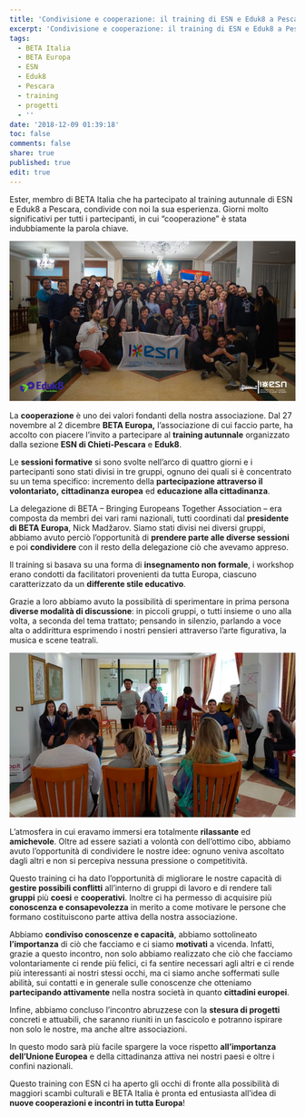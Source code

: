 ```yaml
---
title: 'Condivisione e cooperazione: il training di ESN e Eduk8 a Pescara '
excerpt: 'Condivisione e cooperazione: il training di ESN e Eduk8 a Pescara '
tags:
  - BETA Italia
  - BETA Europa
  - ESN
  - Eduk8
  - Pescara
  - training
  - progetti
  - ''
date: '2018-12-09 01:39:18'
toc: false
comments: false
share: true
published: true
edit: true
---
```

Ester, membro di BETA Italia che ha partecipato al training autunnale di ESN e Eduk8 a Pescara, condivide con noi la sua esperienza. Giorni molto significativi per tutti i partecipanti, in cui “cooperazione” è stata indubbiamente la parola chiave. 

![null](/assets/images/schermata-2018-12-09-alle-13.41.11.png)

La **cooperazione** è uno dei valori fondanti della nostra associazione. Dal 27 novembre al 2 dicembre **BETA Europa,** l’associazione di cui faccio parte, ha accolto con piacere l’invito a partecipare al **training autunnale** organizzato dalla sezione **ESN di Chieti-Pescara** e **Eduk8**. 

Le **sessioni formative** si sono svolte nell’arco di quattro giorni e i partecipanti sono stati divisi in tre gruppi, ognuno dei quali si è concentrato su un tema specifico: incremento della **partecipazione attraverso il volontariato,** **cittadinanza europea** ed **educazione alla cittadinanza**.

La delegazione di BETA – Bringing Europeans Together Association – era composta da membri dei vari rami nazionali, tutti coordinati dal **presidente di BETA Europa**, Nick Madžarov. Siamo stati divisi nei diversi gruppi, abbiamo avuto perciò l’opportunità di **prendere parte alle diverse sessioni** e poi **condividere** con il resto della delegazione ciò che avevamo appreso.

Il training si basava su una forma di **insegnamento non formale**, i workshop erano condotti da facilitatori provenienti da tutta Europa, ciascuno caratterizzato da un **differente stile educativo**. 

Grazie a loro abbiamo avuto la possibilità di sperimentare in prima persona **diverse modalità di discussione**: in piccoli gruppi, o tutti insieme o uno alla volta, a seconda del tema trattato; pensando in silenzio, parlando a voce alta o addirittura esprimendo i nostri pensieri attraverso l’arte figurativa, la musica e scene teatrali.

![null](/assets/images/schermata-2018-12-09-alle-13.48.50.png)

L’atmosfera in cui eravamo immersi era totalmente **rilassante** ed **amichevole**. Oltre ad essere saziati a volontà con dell’ottimo cibo, abbiamo avuto l’opportunità di condividere le nostre idee: ognuno veniva ascoltato dagli altri e non si percepiva nessuna pressione o competitività.

Questo training ci ha dato l’opportunità di migliorare le nostre capacità di **gestire possibili conflitti** all’interno di gruppi di lavoro e di rendere tali **gruppi** più **coesi** e **cooperativi**. Inoltre ci ha permesso di acquisire più **conoscenza **e** consapevolezza** in merito a come motivare le persone che formano costituiscono parte attiva della nostra associazione.

Abbiamo **condiviso conoscenze e capacità**, abbiamo sottolineato **l’importanza** di ciò che facciamo e ci siamo **motivati** a vicenda. Infatti, grazie a questo incontro, non solo abbiamo realizzato che ciò che facciamo volontariamente ci rende più felici, ci fa sentire necessari agli altri e ci rende più interessanti ai nostri stessi occhi, ma ci siamo anche soffermati sulle abilità, sui contatti e in generale sulle conoscenze che otteniamo **partecipando attivamente** nella nostra società in quanto **cittadini europei**.

Infine, abbiamo concluso l’incontro abruzzese con la **stesura di progetti** concreti e attuabili, che saranno riuniti in un fascicolo e potranno ispirare non solo le nostre, ma anche altre associazioni. 

In questo modo sarà più facile spargere la voce rispetto **all’importanza dell’Unione Europea** e della cittadinanza attiva nei nostri paesi e oltre i confini nazionali.

Questo training con ESN ci ha aperto gli occhi di fronte alla possibilità di maggiori scambi culturali e BETA Italia è pronta ed entusiasta all’idea di **nuove cooperazioni e incontri in tutta Europa**!
